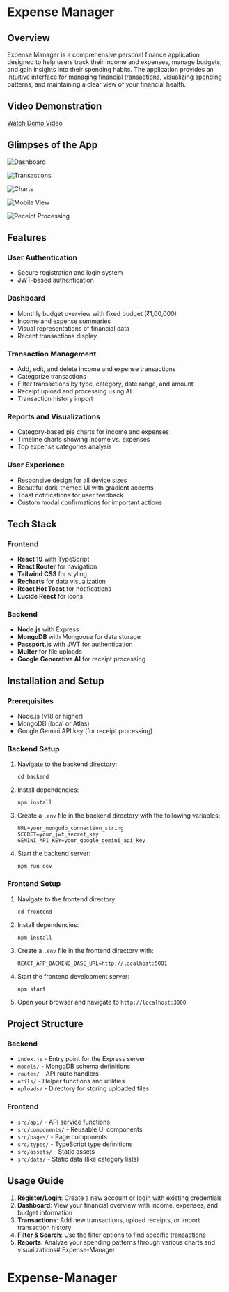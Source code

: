 # Expense Manager

## Overview
Expense Manager is a comprehensive personal finance application designed to help users track their income and expenses, manage budgets, and gain insights into their spending habits. The application provides an intuitive interface for managing financial transactions, visualizing spending patterns, and maintaining a clear view of your financial health.

## Video Demonstration
[Watch Demo Video](https://drive.google.com/file/d/1U1a7Kn6y_29YPiY8VhSJi6gCEFWm0-Em/view?usp=sharing)

## Glimpses of the App

![Dashboard](https://drive.google.com/uc?export=view&id=1CFjJVT9tiooAlDLzW8Z27PEPK0hmatkA)

![Transactions](https://drive.google.com/uc?export=view&id=1lClZ3yVsgcUl_9uF4PTAIqeNAebHceEe)

![Charts](https://drive.google.com/uc?export=view&id=1pWQxYkP9bek1UoH2sGyd27SN1bWfUtgV)

![Mobile View](https://drive.google.com/uc?export=view&id=15LA47krPmolf2Leyn05Iv2PY4AmknZFl)

![Receipt Processing](https://drive.google.com/uc?export=view&id=1qC6qAYXNmLPAHu9-Wwd-wJ9jjPgKZETk)

## Features

### User Authentication
- Secure registration and login system
- JWT-based authentication

### Dashboard
- Monthly budget overview with fixed budget (₹1,00,000)
- Income and expense summaries
- Visual representations of financial data
- Recent transactions display

### Transaction Management
- Add, edit, and delete income and expense transactions
- Categorize transactions
- Filter transactions by type, category, date range, and amount
- Receipt upload and processing using AI
- Transaction history import

### Reports and Visualizations
- Category-based pie charts for income and expenses
- Timeline charts showing income vs. expenses
- Top expense categories analysis

### User Experience
- Responsive design for all device sizes
- Beautiful dark-themed UI with gradient accents
- Toast notifications for user feedback
- Custom modal confirmations for important actions

## Tech Stack

### Frontend
- **React 19** with TypeScript
- **React Router** for navigation
- **Tailwind CSS** for styling
- **Recharts** for data visualization
- **React Hot Toast** for notifications
- **Lucide React** for icons

### Backend
- **Node.js** with Express
- **MongoDB** with Mongoose for data storage
- **Passport.js** with JWT for authentication
- **Multer** for file uploads
- **Google Generative AI** for receipt processing

## Installation and Setup

### Prerequisites
- Node.js (v18 or higher)
- MongoDB (local or Atlas)
- Google Gemini API key (for receipt processing)

### Backend Setup
1. Navigate to the backend directory:
   ```
   cd backend
   ```

2. Install dependencies:
   ```
   npm install
   ```

3. Create a `.env` file in the backend directory with the following variables:
   ```
   URL=your_mongodb_connection_string
   SECRET=your_jwt_secret_key
   GEMINI_API_KEY=your_google_gemini_api_key
   ```

4. Start the backend server:
   ```
   npm run dev
   ```

### Frontend Setup
1. Navigate to the frontend directory:
   ```
   cd frontend
   ```

2. Install dependencies:
   ```
   npm install
   ```

3. Create a `.env` file in the frontend directory with:
   ```
   REACT_APP_BACKEND_BASE_URL=http://localhost:5001
   ```

4. Start the frontend development server:
   ```
   npm start
   ```

5. Open your browser and navigate to `http://localhost:3000`

## Project Structure

### Backend
- `index.js` - Entry point for the Express server
- `models/` - MongoDB schema definitions
- `routes/` - API route handlers
- `utils/` - Helper functions and utilities
- `uploads/` - Directory for storing uploaded files

### Frontend
- `src/api/` - API service functions
- `src/components/` - Reusable UI components
- `src/pages/` - Page components
- `src/types/` - TypeScript type definitions
- `src/assets/` - Static assets
- `src/data/` - Static data (like category lists)

## Usage Guide

1. **Register/Login**: Create a new account or login with existing credentials
2. **Dashboard**: View your financial overview with income, expenses, and budget information
3. **Transactions**: Add new transactions, upload receipts, or import transaction history
4. **Filter & Search**: Use the filter options to find specific transactions
5. **Reports**: Analyze your spending patterns through various charts and visualizations# Expense-Manager
# Expense-Manager
